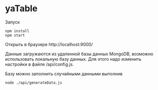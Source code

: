 yaTable
=======

Запуск
```
npm install
npm start
```

Открыть в браузере http://localhost:9000/

Данные загружаются из удаленной базы данных MongoDB, возможно использовать локальную базу данных. 
Для этого надо изменить настройки в файле /api/config.js. 

Базу можно заполнить случайными данными выполнив
```
node ./api/generateData.js
```



